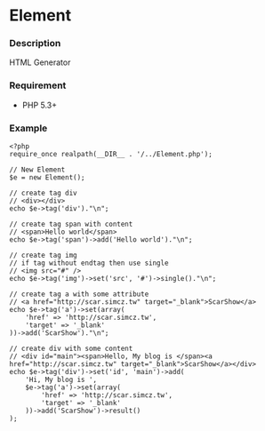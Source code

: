 Element
=======

### Description

HTML Generator

### Requirement

* PHP 5.3+

### Example

	<?php
	require_once realpath(__DIR__ . '/../Element.php');
	
	// New Element
	$e = new Element();
	
	// create tag div
	// <div></div>
	echo $e->tag('div')."\n";
	
	// create tag span with content
	// <span>Hello world</span>
	echo $e->tag('span')->add('Hello world')."\n";
	
	// create tag img
	// if tag without endtag then use single
	// <img src="#" />
	echo $e->tag('img')->set('src', '#')->single()."\n";
	
	// create tag a with some attribute
	// <a href="http://scar.simcz.tw" target="_blank">ScarShow</a>
	echo $e->tag('a')->set(array(
		'href' => 'http://scar.simcz.tw',
		'target' => '_blank'
	))->add('ScarShow')."\n";
	
	// create div with some content
	// <div id="main"><span>Hello, My blog is </span><a href="http://scar.simcz.tw" target="_blank">ScarShow</a></div>
	echo $e->tag('div')->set('id', 'main')->add(
		'Hi, My blog is ',
		$e->tag('a')->set(array(
			'href' => 'http://scar.simcz.tw',
			'target' => '_blank'
		))->add('ScarShow')->result()
	);
